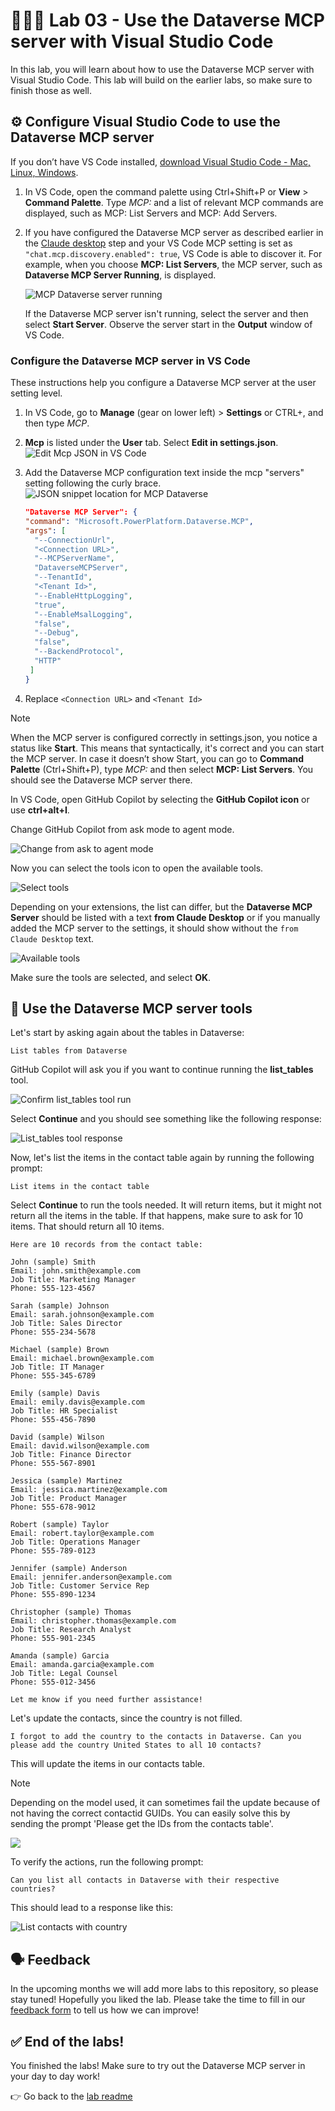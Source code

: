 # 🧑🏽‍💻 Lab 03 - Use the Dataverse MCP server with Visual Studio Code

In this lab, you will learn about how to use the Dataverse MCP server with Visual Studio Code. This lab will build on the earlier labs, so make sure to finish those as well.

## ⚙️ Configure Visual Studio Code to use the Dataverse MCP server

If you don’t have VS Code installed, [download Visual Studio Code - Mac, Linux, Windows](https://code.visualstudio.com/download).

1. In VS Code, open the command palette using Ctrl+Shift+P or **View** > **Command Palette**. Type *MCP:* and a list of relevant MCP commands are displayed, such as MCP: List Servers and MCP: Add Servers.  
1. If you have configured the Dataverse MCP server as described earlier in the [Claude desktop](#configure-and-use-the-dataverse-mcp-server-in-claude) step and your VS Code MCP setting is set as `"chat.mcp.discovery.enabled": true`, VS Code is able to discover it. For example, when you choose **MCP: List Servers**, the MCP server, such as **Dataverse MCP Server Running**, is displayed.

   ![MCP Dataverse server running](./assets/mcp-server-running.png)

   If the Dataverse MCP server isn't running, select the server and then select **Start Server**. Observe the server start in the **Output** window of VS Code.

### Configure the Dataverse MCP server in VS Code

These instructions help you configure a Dataverse MCP server at the user setting level.

1. In VS Code, go to **Manage** (gear on lower left) > **Settings** or CTRL+, and then type *MCP*.
1. **Mcp** is listed under the **User** tab. Select **Edit in settings.json**.
   ![Edit Mcp JSON in VS Code](./assets/mcp-edit-vsc.png)
1. Add the Dataverse MCP configuration text inside the mcp "servers" setting following the curly brace.
   ![JSON snippet location for MCP Dataverse](./assets/mcp-dataverse-json.png)

   ```json
   "Dataverse MCP Server": {
   "command": "Microsoft.PowerPlatform.Dataverse.MCP",
   "args": [
     "--ConnectionUrl",
     "<Connection URL>",
     "--MCPServerName",
     "DataverseMCPServer",
     "--TenantId",
     "<Tenant Id>",
     "--EnableHttpLogging",
     "true",
     "--EnableMsalLogging",
     "false",
     "--Debug",
     "false",
     "--BackendProtocol",
     "HTTP"
    ]
   }
   ```

1. Replace `<Connection URL>` and `<Tenant Id>`

> [!NOTE]
> When the MCP server is configured correctly in settings.json, you notice a status like **Start**. This means that syntactically, it's correct and you can start the MCP server. In case it doesn’t show Start, you can go to **Command Palette** (Ctrl+Shift+P), type *MCP:* and then select **MCP: List Servers**. You should see the Dataverse MCP server there.

In VS Code, open GitHub Copilot by selecting the **GitHub Copilot icon** or use **ctrl+alt+I**.

Change GitHub Copilot from ask mode to agent mode.

![Change from ask to agent mode](./assets/change-ask-agent-mode.png)

Now you can select the tools icon to open the available tools.

![Select tools](./assets/select-tools.png)

Depending on your extensions, the list can differ, but the **Dataverse MCP Server** should be listed with a text **from Claude Desktop** or if you manually added the MCP server to the settings, it should show without the `from Claude Desktop` text.

![Available tools](./assets/available-tools.png)

Make sure the tools are selected, and select **OK**.

## 🧠 Use the Dataverse MCP server tools

Let's start by asking again about the tables in Dataverse:

```
List tables from Dataverse
```

GitHub Copilot will ask you if you want to continue running the **list_tables** tool. 

![Confirm list_tables tool run](./assets/confirm-tool-run.png)

Select **Continue** and you should see something like the following response:

![List_tables tool response](./assets/list-tables-response.png)

Now, let's list the items in the contact table again by running the following prompt:

```
List items in the contact table
```

Select **Continue** to run the tools needed. It will return items, but it might not return all the items in the table. If that happens, make sure to ask for 10 items. That should return all 10 items.

```
Here are 10 records from the contact table:

John (sample) Smith
Email: john.smith@example.com
Job Title: Marketing Manager
Phone: 555-123-4567

Sarah (sample) Johnson
Email: sarah.johnson@example.com
Job Title: Sales Director
Phone: 555-234-5678

Michael (sample) Brown
Email: michael.brown@example.com
Job Title: IT Manager
Phone: 555-345-6789

Emily (sample) Davis
Email: emily.davis@example.com
Job Title: HR Specialist
Phone: 555-456-7890

David (sample) Wilson
Email: david.wilson@example.com
Job Title: Finance Director
Phone: 555-567-8901

Jessica (sample) Martinez
Email: jessica.martinez@example.com
Job Title: Product Manager
Phone: 555-678-9012

Robert (sample) Taylor
Email: robert.taylor@example.com
Job Title: Operations Manager
Phone: 555-789-0123

Jennifer (sample) Anderson
Email: jennifer.anderson@example.com
Job Title: Customer Service Rep
Phone: 555-890-1234

Christopher (sample) Thomas
Email: christopher.thomas@example.com
Job Title: Research Analyst
Phone: 555-901-2345

Amanda (sample) Garcia
Email: amanda.garcia@example.com
Job Title: Legal Counsel
Phone: 555-012-3456

Let me know if you need further assistance!
```

Let's update the contacts, since the country is not filled.

```
I forgot to add the country to the contacts in Dataverse. Can you please add the country United States to all 10 contacts?
```

This will update the items in our contacts table.

> [!NOTE]
> Depending on the model used, it can sometimes fail the update because of not having the correct contactid GUIDs. You can easily solve this by sending the prompt 'Please get the IDs from the contacts table'.

![](./assets/updated-items.png)

To verify the actions, run the following prompt:

```
Can you list all contacts in Dataverse with their respective countries?
```

This should lead to a response like this:

![List contacts with country](./assets/list-items-country.png)

## 🗣️ Feedback

In the upcoming months we will add more labs to this repository, so please stay tuned! Hopefully you liked the lab. Please take the time to fill in our [feedback form](https://aka.ms/Dataverse/MCP/Lab/Feedback) to tell us how we can improve!

## ✅ End of the labs!

You finished the labs! Make sure to try out the Dataverse MCP server in your day to day work!

👉 Go back to the [lab readme](../README.md)

